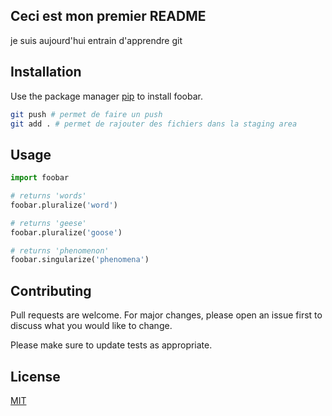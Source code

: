 ## Ceci est mon premier README

je suis aujourd'hui entrain d'apprendre git

## Installation

Use the package manager [pip](https://pip.pypa.io/en/stable/) to install foobar.

```bash
git push # permet de faire un push
git add . # permet de rajouter des fichiers dans la staging area
```

## Usage

```python
import foobar

# returns 'words'
foobar.pluralize('word')

# returns 'geese'
foobar.pluralize('goose')

# returns 'phenomenon'
foobar.singularize('phenomena')
```

## Contributing
Pull requests are welcome. For major changes, please open an issue first to discuss what you would like to change.

Please make sure to update tests as appropriate.

## License
[MIT](https://choosealicense.com/licenses/mit/)

